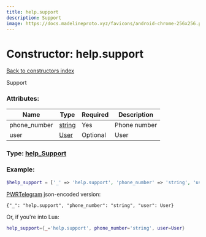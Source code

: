 ```yaml
---
title: help.support
description: Support
image: https://docs.madelineproto.xyz/favicons/android-chrome-256x256.png
---
```

# Constructor: help.support  
[Back to constructors index](index.md)



Support

### Attributes:

| Name     |    Type       | Required | Description |
|----------|---------------|----------|-------------|
|phone\_number|[string](../types/string.md) | Yes|Phone number|
|user|[User](../types/User.md) | Optional|User|



### Type: [help\_Support](../types/help_Support.md)


### Example:

```php
$help_support = ['_' => 'help.support', 'phone_number' => 'string', 'user' => User];
```  

[PWRTelegram](https://pwrtelegram.xyz) json-encoded version:

```
{"_": "help.support", "phone_number": "string", "user": User}
```


Or, if you're into Lua:

```lua
help_support={_='help.support', phone_number='string', user=User}

```


